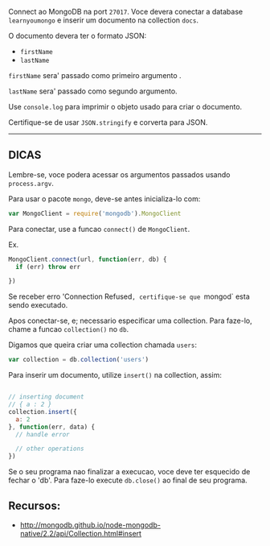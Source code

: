 Connect ao MongoDB na port `27017`.
Voce devera conectar a database `learnyoumongo` e inserir 
um documento na collection `docs`.

O documento devera ter o formato JSON:

- `firstName`
- `lastName`

`firstName` sera' passado como primeiro argumento .

`lastName` sera' passado como segundo argumento.

Use `console.log` para imprimir o objeto usado para criar o documento.

Certifique-se de usar `JSON.stringify` e corverta para JSON.

-----------------------------------------------------------
## DICAS

Lembre-se, voce podera acessar os argumentos passados usando `process.argv`.

Para usar o pacote `mongo`, deve-se antes inicializa-lo com:

```js
var MongoClient = require('mongodb').MongoClient
```

Para conectar, use a funcao `connect()` de `MongoClient`.

Ex.

```js
MongoClient.connect(url, function(err, db) {
  if (err) throw err

})
```

Se receber erro 'Connection Refused`, certifique-se que `mongod` esta 
sendo executado.

Apos conectar-se, e; necessario especificar uma collection. Para faze-lo, 
chame a funcao `collection()`  no `db`. 

Digamos que queira criar uma collection chamada `users`:

```js
var collection = db.collection('users')
```

Para inserir um documento, utilize `insert()` na collection, assim:
```js

// inserting document
// { a : 2 }
collection.insert({
  a: 2
}, function(err, data) {
  // handle error

  // other operations
})
```

Se o seu programa nao finalizar a execucao, voce deve ter esquecido de fechar o 'db'.
Para faze-lo execute `db.close()` ao final de seu programa.

## Recursos:
* http://mongodb.github.io/node-mongodb-native/2.2/api/Collection.html#insert
